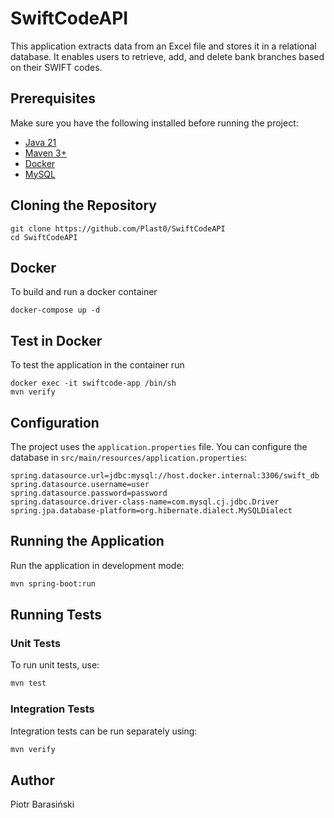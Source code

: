 # SwiftCodeAPI

This application extracts data from an Excel file and stores it in a relational database. It enables users to retrieve, add, and delete bank branches based on their SWIFT codes.

## Prerequisites
Make sure you have the following installed before running the project:
- [Java 21](https://jdk.java.net/21/)
- [Maven 3+](https://maven.apache.org/)
- [Docker](https://www.docker.com/)
- [MySQL](https://www.mysql.com/)

## Cloning the Repository
```console
git clone https://github.com/Plast0/SwiftCodeAPI
cd SwiftCodeAPI
```
## Docker
To build and run a docker container
```console
docker-compose up -d
```
## Test in Docker
To test the application in the container run
```console
docker exec -it swiftcode-app /bin/sh
mvn verify
```

## Configuration
The project uses the `application.properties` file. You can configure the database in `src/main/resources/application.properties`:

```properties
spring.datasource.url=jdbc:mysql://host.docker.internal:3306/swift_db
spring.datasource.username=user
spring.datasource.password=password
spring.datasource.driver-class-name=com.mysql.cj.jdbc.Driver
spring.jpa.database-platform=org.hibernate.dialect.MySQLDialect
```

## Running the Application

Run the application in development mode:

```sh
mvn spring-boot:run
```

## Running Tests

### Unit Tests
To run unit tests, use:

```sh
mvn test
```

### Integration Tests
Integration tests can be run separately using:

```sh
mvn verify 
```

## Author
Piotr Barasiński
